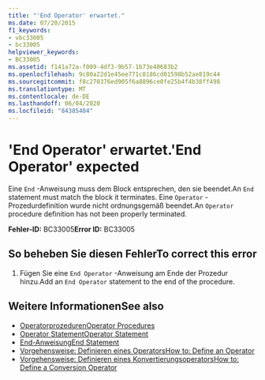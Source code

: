 ```yaml
---
title: "'End Operator' erwartet."
ms.date: 07/20/2015
f1_keywords:
- vbc33005
- bc33005
helpviewer_keywords:
- BC33005
ms.assetid: f141a72a-f009-4df3-9b57-1b73e40683b2
ms.openlocfilehash: 9c80a22d1e45ee771c8186cd01598b52ae819c44
ms.sourcegitcommit: f8c270376ed905f6a8896ce0fe25b4f4b38ff498
ms.translationtype: MT
ms.contentlocale: de-DE
ms.lasthandoff: 06/04/2020
ms.locfileid: "84385404"
---
```

# <a name="end-operator-expected"></a><span data-ttu-id="2c5ec-102">'End Operator' erwartet.</span><span class="sxs-lookup"><span data-stu-id="2c5ec-102">'End Operator' expected</span></span>
<span data-ttu-id="2c5ec-103">Eine `End` -Anweisung muss dem Block entsprechen, den sie beendet.</span><span class="sxs-lookup"><span data-stu-id="2c5ec-103">An `End` statement must match the block it terminates.</span></span> <span data-ttu-id="2c5ec-104">Eine `Operator` -Prozedurdefinition wurde nicht ordnungsgemäß beendet.</span><span class="sxs-lookup"><span data-stu-id="2c5ec-104">An `Operator` procedure definition has not been properly terminated.</span></span>  
  
 <span data-ttu-id="2c5ec-105">**Fehler-ID:** BC33005</span><span class="sxs-lookup"><span data-stu-id="2c5ec-105">**Error ID:** BC33005</span></span>  
  
## <a name="to-correct-this-error"></a><span data-ttu-id="2c5ec-106">So beheben Sie diesen Fehler</span><span class="sxs-lookup"><span data-stu-id="2c5ec-106">To correct this error</span></span>  
  
1. <span data-ttu-id="2c5ec-107">Fügen Sie eine `End Operator` -Anweisung am Ende der Prozedur hinzu.</span><span class="sxs-lookup"><span data-stu-id="2c5ec-107">Add an `End Operator` statement to the end of the procedure.</span></span>  
  
## <a name="see-also"></a><span data-ttu-id="2c5ec-108">Weitere Informationen</span><span class="sxs-lookup"><span data-stu-id="2c5ec-108">See also</span></span>

- [<span data-ttu-id="2c5ec-109">Operatorprozeduren</span><span class="sxs-lookup"><span data-stu-id="2c5ec-109">Operator Procedures</span></span>](../programming-guide/language-features/procedures/operator-procedures.md)
- [<span data-ttu-id="2c5ec-110">Operator Statement</span><span class="sxs-lookup"><span data-stu-id="2c5ec-110">Operator Statement</span></span>](../language-reference/statements/operator-statement.md)
- [<span data-ttu-id="2c5ec-111">End-Anweisung</span><span class="sxs-lookup"><span data-stu-id="2c5ec-111">End Statement</span></span>](../language-reference/statements/end-statement.md)
- [<span data-ttu-id="2c5ec-112">Vorgehensweise: Definieren eines Operators</span><span class="sxs-lookup"><span data-stu-id="2c5ec-112">How to: Define an Operator</span></span>](../programming-guide/language-features/procedures/how-to-define-an-operator.md)
- [<span data-ttu-id="2c5ec-113">Vorgehensweise: Definieren eines Konvertierungsoperators</span><span class="sxs-lookup"><span data-stu-id="2c5ec-113">How to: Define a Conversion Operator</span></span>](../programming-guide/language-features/procedures/how-to-define-a-conversion-operator.md)
